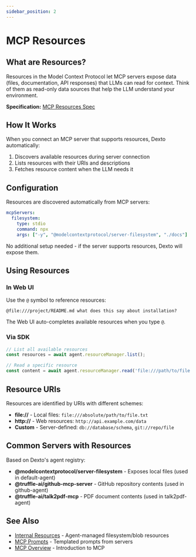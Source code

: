 ```yaml
---
sidebar_position: 2
---
```


# MCP Resources

## What are Resources?

Resources in the Model Context Protocol let MCP servers expose data (files, documentation, API responses) that LLMs can read for context. Think of them as read-only data sources that help the LLM understand your environment.

**Specification:** [MCP Resources Spec](https://spec.modelcontextprotocol.io/specification/2025-03-26/server/resources/)

## How It Works

When you connect an MCP server that supports resources, Dexto automatically:
1. Discovers available resources during server connection
2. Lists resources with their URIs and descriptions
3. Fetches resource content when the LLM needs it

## Configuration

Resources are discovered automatically from MCP servers:

```yaml
mcpServers:
  filesystem:
    type: stdio
    command: npx
    args: ["-y", "@modelcontextprotocol/server-filesystem", "./docs"]
```

No additional setup needed - if the server supports resources, Dexto will expose them.

## Using Resources

### In Web UI

Use the `@` symbol to reference resources:
```
@file:///project/README.md what does this say about installation?
```

The Web UI auto-completes available resources when you type `@`.

### Via SDK

```typescript
// List all available resources
const resources = await agent.resourceManager.list();

// Read a specific resource
const content = await agent.resourceManager.read('file:///path/to/file.md');
```

## Resource URIs

Resources are identified by URIs with different schemes:

- **file://** - Local files: `file:///absolute/path/to/file.txt`
- **http://** - Web resources: `http://api.example.com/data`
- **Custom** - Server-defined: `db://database/schema`, `git://repo/file`

## Common Servers with Resources

Based on Dexto's agent registry:

- **@modelcontextprotocol/server-filesystem** - Exposes local files (used in default-agent)
- **@truffle-ai/github-mcp-server** - GitHub repository contents (used in github-agent)
- **@truffle-ai/talk2pdf-mcp** - PDF document contents (used in talk2pdf-agent)

## See Also

- [Internal Resources](../guides/configuring-dexto/internalResources) - Agent-managed filesystem/blob resources
- [MCP Prompts](./prompts) - Templated prompts from servers
- [MCP Overview](./overview) - Introduction to MCP
